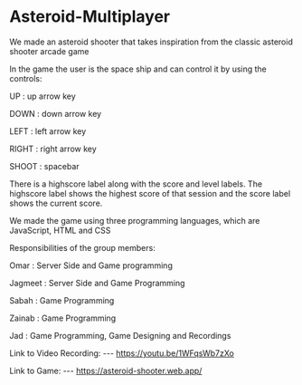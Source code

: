 # Asteroid-Multiplayer
We made an asteroid shooter that takes inspiration from the classic asteroid shooter arcade game

In the game the user is the space ship and can control it by using the controls:

UP : up arrow key

DOWN : down arrow key

LEFT : left arrow key

RIGHT : right arrow key

SHOOT : spacebar 

There is a highscore label along with the score and level labels. 
The highscore label shows the highest score of that session and the score label shows the current score.

We made the game using three programming languages, which are JavaScript, HTML and CSS

Responsibilities of the group members:

Omar : Server Side and Game programming

Jagmeet : Server Side and Game Programming

Sabah : Game Programming

Zainab : Game Programming

Jad : Game Programming, Game Designing and Recordings

Link to Video Recording: --- 
https://youtu.be/1WFqsWb7zXo

Link to Game: --- 
https://asteroid-shooter.web.app/
